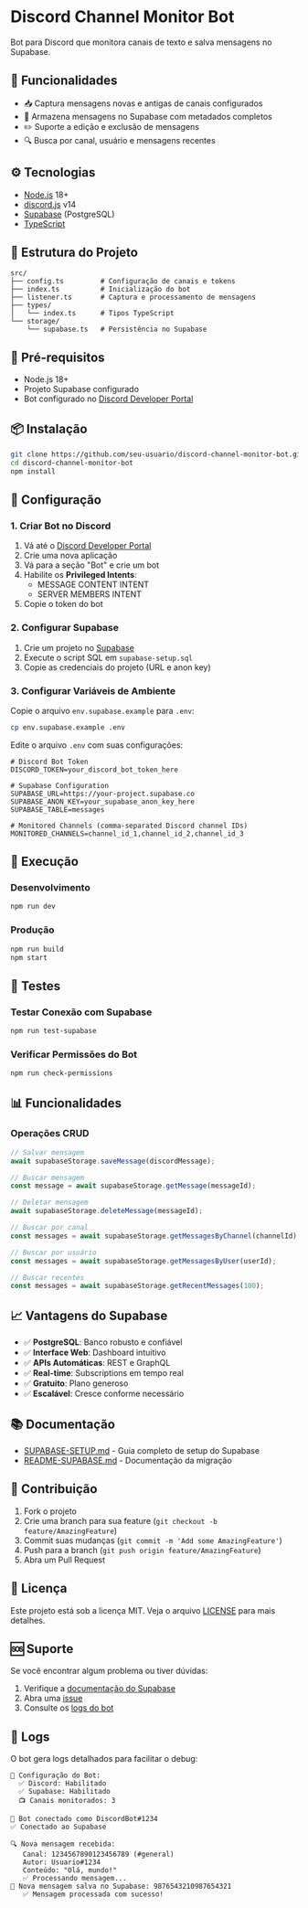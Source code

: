 # Discord Channel Monitor Bot

Bot para Discord que monitora canais de texto e salva mensagens no Supabase.

## 🚀 Funcionalidades

- 📥 Captura mensagens novas e antigas de canais configurados
- 💾 Armazena mensagens no Supabase com metadados completos
- ✏️ Suporte a edição e exclusão de mensagens
- 🔍 Busca por canal, usuário e mensagens recentes

## ⚙️ Tecnologias

- [Node.js](https://nodejs.org/) 18+
- [discord.js](https://discord.js.org/) v14
- [Supabase](https://supabase.com/) (PostgreSQL)
- [TypeScript](https://www.typescriptlang.org/)

## 📁 Estrutura do Projeto

```
src/
├── config.ts         # Configuração de canais e tokens
├── index.ts          # Inicialização do bot
├── listener.ts       # Captura e processamento de mensagens
├── types/
│   └── index.ts      # Tipos TypeScript
└── storage/
    └── supabase.ts   # Persistência no Supabase
```

## 🧪 Pré-requisitos

- Node.js 18+
- Projeto Supabase configurado
- Bot configurado no [Discord Developer Portal](https://discord.com/developers/applications)

## 📦 Instalação

```bash
git clone https://github.com/seu-usuario/discord-channel-monitor-bot.git
cd discord-channel-monitor-bot
npm install
```

## 🔐 Configuração

### 1. Criar Bot no Discord

1. Vá até o [Discord Developer Portal](https://discord.com/developers/applications)
2. Crie uma nova aplicação
3. Vá para a seção "Bot" e crie um bot
4. Habilite os **Privileged Intents**:
   - MESSAGE CONTENT INTENT
   - SERVER MEMBERS INTENT
5. Copie o token do bot

### 2. Configurar Supabase

1. Crie um projeto no [Supabase](https://supabase.com)
2. Execute o script SQL em `supabase-setup.sql`
3. Copie as credenciais do projeto (URL e anon key)

### 3. Configurar Variáveis de Ambiente

Copie o arquivo `env.supabase.example` para `.env`:

```bash
cp env.supabase.example .env
```

Edite o arquivo `.env` com suas configurações:

```env
# Discord Bot Token
DISCORD_TOKEN=your_discord_bot_token_here

# Supabase Configuration
SUPABASE_URL=https://your-project.supabase.co
SUPABASE_ANON_KEY=your_supabase_anon_key_here
SUPABASE_TABLE=messages

# Monitored Channels (comma-separated Discord channel IDs)
MONITORED_CHANNELS=channel_id_1,channel_id_2,channel_id_3
```

## 🚀 Execução

### Desenvolvimento
```bash
npm run dev
```

### Produção
```bash
npm run build
npm start
```

## 🧪 Testes

### Testar Conexão com Supabase
```bash
npm run test-supabase
```

### Verificar Permissões do Bot
```bash
npm run check-permissions
```

## 📊 Funcionalidades

### Operações CRUD

```typescript
// Salvar mensagem
await supabaseStorage.saveMessage(discordMessage);

// Buscar mensagem
const message = await supabaseStorage.getMessage(messageId);

// Deletar mensagem
await supabaseStorage.deleteMessage(messageId);

// Buscar por canal
const messages = await supabaseStorage.getMessagesByChannel(channelId);

// Buscar por usuário
const messages = await supabaseStorage.getMessagesByUser(userId);

// Buscar recentes
const messages = await supabaseStorage.getRecentMessages(100);
```

## 📈 Vantagens do Supabase

- ✅ **PostgreSQL**: Banco robusto e confiável
- ✅ **Interface Web**: Dashboard intuitivo
- ✅ **APIs Automáticas**: REST e GraphQL
- ✅ **Real-time**: Subscriptions em tempo real
- ✅ **Gratuito**: Plano generoso
- ✅ **Escalável**: Cresce conforme necessário

## 📚 Documentação

- [SUPABASE-SETUP.md](./SUPABASE-SETUP.md) - Guia completo de setup do Supabase
- [README-SUPABASE.md](./README-SUPABASE.md) - Documentação da migração

## 🤝 Contribuição

1. Fork o projeto
2. Crie uma branch para sua feature (`git checkout -b feature/AmazingFeature`)
3. Commit suas mudanças (`git commit -m 'Add some AmazingFeature'`)
4. Push para a branch (`git push origin feature/AmazingFeature`)
5. Abra um Pull Request

## 📄 Licença

Este projeto está sob a licença MIT. Veja o arquivo [LICENSE](LICENSE) para mais detalhes.

## 🆘 Suporte

Se você encontrar algum problema ou tiver dúvidas:

1. Verifique a [documentação do Supabase](./SUPABASE-SETUP.md)
2. Abra uma [issue](https://github.com/seu-usuario/discord-channel-monitor-bot/issues)
3. Consulte os [logs do bot](#logs)

## 📝 Logs

O bot gera logs detalhados para facilitar o debug:

```
🔧 Configuração do Bot:
  ✅ Discord: Habilitado
  ✅ Supabase: Habilitado
  📺 Canais monitorados: 3

🤖 Bot conectado como DiscordBot#1234
✅ Conectado ao Supabase

🔍 Nova mensagem recebida:
   Canal: 1234567890123456789 (#general)
   Autor: Usuario#1234
   Conteúdo: "Olá, mundo!"
   ✅ Processando mensagem...
📝 Nova mensagem salva no Supabase: 9876543210987654321
   ✅ Mensagem processada com sucesso!
```
